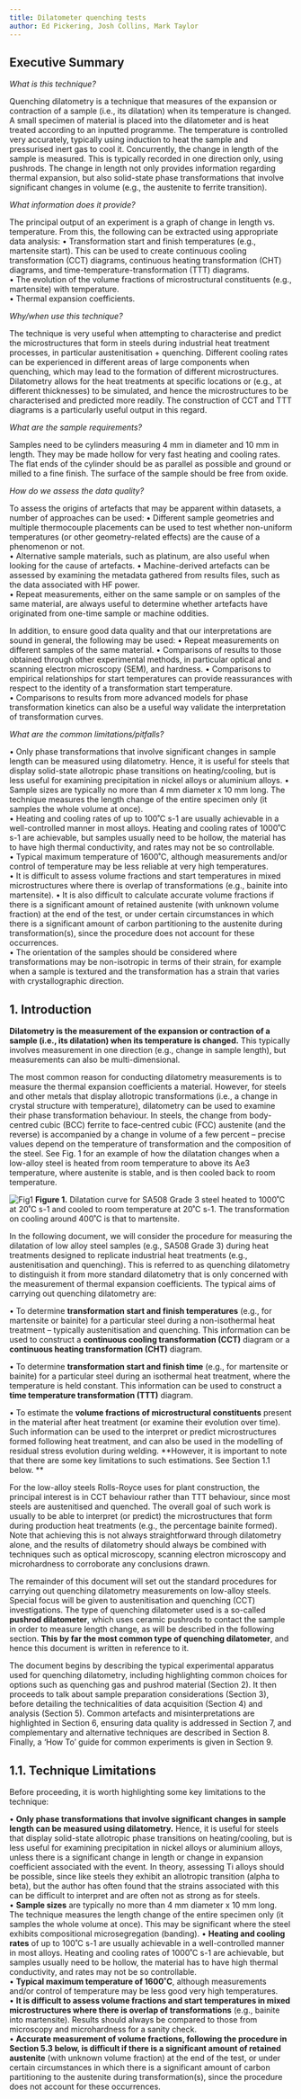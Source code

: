 ```yaml
---
title: Dilatometer quenching tests
author: Ed Pickering, Josh Collins, Mark Taylor
---
```


## Executive Summary

*What is this technique?*

Quenching dilatometry is a technique that measures of the expansion or contraction of a sample (i.e., its dilatation) when its temperature is changed.  A small specimen of material is placed into the dilatometer and is heat treated according to an inputted programme.  The temperature is controlled very accurately, typically using induction to heat the sample and pressurised inert gas to cool it.  Concurrently, the change in length of the sample is measured.  This is typically recorded in one direction only, using pushrods.  The change in length not only provides information regarding thermal expansion, but also solid-state phase transformations that involve significant changes in volume (e.g., the austenite to ferrite transition).  

*What information does it provide?*

The principal output of an experiment is a graph of change in length vs. temperature.  From this, the following can be extracted using appropriate data analysis:
•	Transformation start and finish temperatures (e.g., martensite start).  This can be used to create continuous cooling transformation (CCT) diagrams, continuous heating transformation (CHT) diagrams, and time-temperature-transformation (TTT) diagrams.  
•	The evolution of the volume fractions of microstructural constituents (e.g., martensite) with temperature.  
•	Thermal expansion coefficients.  

*Why/when use this technique?*

The technique is very useful when attempting to characterise and predict the microstructures that form in steels during industrial heat treatment processes, in particular austenitisation + quenching.  Different cooling rates can be experienced in different areas of large components when quenching, which may lead to the formation of different microstructures.  Dilatometry allows for the heat treatments at specific locations or (e.g., at different thicknesses) to be simulated, and hence the microstructures to be characterised and predicted more readily.  The construction of CCT and TTT diagrams is a particularly useful output in this regard.  

*What are the sample requirements?*

Samples need to be cylinders measuring 4 mm in diameter and 10 mm in length.  They may be made hollow for very fast heating and cooling rates.  The flat ends of the cylinder should be as parallel as possible and ground or milled to a fine finish.  The surface of the sample should be free from oxide.  

*How do we assess the data quality?*

To assess the origins of artefacts that may be apparent within datasets, a number of approaches can be used:
•	Different sample geometries and multiple thermocouple placements can be used to test whether non-uniform temperatures (or other geometry-related effects) are the cause of a phenomenon or not.  
•	Alternative sample materials, such as platinum, are also useful when looking for the cause of artefacts. 
•	Machine-derived artefacts can be assessed by examining the metadata gathered from results files, such as the data associated with HF power.  
•	Repeat measurements, either on the same sample or on samples of the same material, are always useful to determine whether artefacts have originated from one-time sample or machine oddities.  

In addition, to ensure good data quality and that our interpretations are sound in general, the following may be used: 
•	Repeat measurements on different samples of the same material.
•	Comparisons of results to those obtained through other experimental methods, in particular optical and scanning electron microscopy (SEM), and hardness.
•	Comparisons to empirical relationships for start temperatures can provide reassurances with respect to the identity of a transformation start temperature.  
•	Comparisons to results from more advanced models for phase transformation kinetics can also be a useful way validate the interpretation of transformation curves. 

*What are the common limitations/pitfalls?*

•	Only phase transformations that involve significant changes in sample length can be measured using dilatometry.  Hence, it is useful for steels that display solid-state allotropic phase transitions on heating/cooling, but is less useful for examining precipitation in nickel alloys or aluminium alloys. 
•	Sample sizes are typically no more than 4 mm diameter x 10 mm long.  The technique measures the length change of the entire specimen only (it samples the whole volume at once).  
•	Heating and cooling rates of up to 100˚C s-1 are usually achievable in a well-controlled manner in most alloys.  Heating and cooling rates of 1000˚C s-1 are achievable, but samples usually need to be hollow, the material has to have high thermal conductivity, and rates may not be so controllable.  
•	Typical maximum temperature of 1600˚C, although measurements and/or control of temperature may be less reliable at very high temperatures.  
•	It is difficult to assess volume fractions and start temperatures in mixed microstructures where there is overlap of transformations (e.g., bainite into martensite). 
•	It is also difficult to calculate accurate volume fractions if there is a significant amount of retained austenite (with unknown volume fraction) at the end of the test, or under certain circumstances in which there is a significant amount of carbon partitioning to the austenite during transformation(s), since the procedure does not account for these occurrences.  
•	The orientation of the samples should be considered where transformations may be non-isotropic in terms of their strain, for example when a sample is textured and the transformation has a strain that varies with crystallographic direction.

## 1.	Introduction

**Dilatometry is the measurement of the expansion or contraction of a sample (i.e., its dilatation) when its temperature is changed.** This typically involves measurement in one direction (e.g., change in sample length), but measurements can also be multi-dimensional.  

The most common reason for conducting dilatometry measurements is to measure the thermal expansion coefficients a material. However, for steels and other metals that display allotropic transformations (i.e., a change in crystal structure with temperature), dilatometry can be used to examine their phase transformation behaviour.  In steels, the change from body-centred cubic (BCC) ferrite to face-centred cubic (FCC) austenite (and the reverse) is accompanied by a change in volume of a few percent – precise values depend on the temperature of transformation and the composition of the steel.  See Fig. 1 for an example of how the dilatation changes when a low-alloy steel is heated from room temperature to above its Ae3 temperature, where austenite is stable, and is then cooled back to room temperature.  

![Fig1](/wiki/assets/images/posts/Quenching_Dil_Fig1.png)
**Figure 1.**  Dilatation curve for SA508 Grade 3 steel heated to 1000˚C at 20˚C s-1 and cooled to room temperature at 20˚C s-1.  The transformation on cooling around 400˚C is that to martensite.

In the following document, we will consider the procedure for measuring the dilatation of low alloy steel samples (e.g., SA508 Grade 3) during heat treatments designed to replicate industrial heat treatments (e.g., austenitisation and quenching).  This is referred to as quenching dilatometry to distinguish it from more standard dilatometry that is only concerned with the measurement of thermal expansion coefficients.  The typical aims of carrying out quenching dilatometry are:

•	To determine **transformation start and finish temperatures** (e.g., for martensite or bainite) for a particular steel during a non-isothermal heat treatment – typically austenitisation and quenching.  This information can be used to construct a **continuous cooling transformation (CCT)** diagram or a **continuous heating transformation (CHT)** diagram.

•	To determine **transformation start and finish time** (e.g., for martensite or bainite) for a particular steel during an isothermal heat treatment, where the temperature is held constant.  This information can be used to construct a **time temperature transformation (TTT)** diagram.  

•	To estimate the **volume fractions of microstructural constituents** present in the material after heat treatment (or examine their evolution over time). Such information can be used to the interpret or predict microstructures formed following heat treatment, and can also be used in the modelling of residual stress evolution during welding.  **However, it is important to note that there are some key limitations to such estimations.  See Section 1.1 below.  **

For the low-alloy steels Rolls-Royce uses for plant construction, the principal interest is in CCT behaviour rather than TTT behaviour, since most steels are austenitised and quenched.  The overall goal of such work is usually to be able to interpret (or predict) the microstructures that form during production heat treatments (e.g., the percentage bainite formed).  Note that achieving this is not always straightforward through dilatometry alone, and the results of dilatometry should always be combined with techniques such as optical microscopy, scanning electron microscopy and microhardness to corroborate any conclusions drawn.   
  
The remainder of this document will set out the standard procedures for carrying out quenching dilatometry measurements on low-alloy steels.  Special focus will be given to austenitisation and quenching (CCT) investigations.  The type of quenching dilatometer used is a so-called **pushrod dilatometer**, which uses ceramic pushrods to contact the sample in order to measure length change, as will be described in the following section.  **This by far the most common type of quenching dilatometer**, and hence this document is written in reference to it.   

The document begins by describing the typical experimental apparatus used for quenching dilatometry, including highlighting common choices for options such as quenching gas and pushrod material (Section 2).  It then proceeds to talk about sample preparation considerations (Section 3), before detailing the technicalities of data acquisition (Section 4) and analysis (Section 5).  Common artefacts and misinterpretations are highlighted in Section 6, ensuring data quality is addressed in Section 7, and complementary and alternative techniques are described in Section 8.  Finally, a ‘How To’ guide for common experiments is given in Section 9.  

## 1.1.	Technique Limitations

Before proceeding, it is worth highlighting some key limitations to the technique:

•	**Only phase transformations that involve significant changes in sample length can be measured using dilatometry.**  Hence, it is useful for steels that display solid-state allotropic phase transitions on heating/cooling, but is less useful for examining precipitation in nickel alloys or aluminium alloys, unless there is a significant change in length or change in expansion coefficient associated with the event.  In theory, assessing Ti alloys should be possible, since like steels they exhibit an allotropic transition (alpha to beta), but the author has often found that the strains associated with this can be difficult to interpret and are often not as strong as for steels.  
•	**Sample sizes** are typically no more than 4 mm diameter x 10 mm long.  The technique measures the length change of the entire specimen only (it samples the whole volume at once).  This may be significant where the steel exhibits compositional microsegregation (banding).
•	**Heating and cooling rates** of up to 100˚C s-1 are usually achievable in a well-controlled manner in most alloys.  Heating and cooling rates of 1000˚C s-1 are achievable, but samples usually need to be hollow, the material has to have high thermal conductivity, and rates may not be so controllable.  
•	**Typical maximum temperature of 1600˚C**, although measurements and/or control of temperature may be less good very high temperatures.  
•	**It is difficult to assess volume fractions and start temperatures in mixed microstructures where there is overlap of transformations** (e.g., bainite into martensite).  Results should always be compared to those from microscopy and microhardness for a sanity check.  
•	**Accurate measurement of volume fractions, following the procedure in Section 5.3 below, is difficult if there is a significant amount of retained austenite** (with unknown volume fraction) at the end of the test, or under certain circumstances in which there is a significant amount of carbon partitioning to the austenite during transformation(s), since the procedure does not account for these occurrences.  



